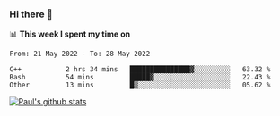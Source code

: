 ### Hi there 👋

📊 **This week I spent my time on**
<!--START_SECTION:waka-->

```text
From: 21 May 2022 - To: 28 May 2022

C++           2 hrs 34 mins   ███████████████▓░░░░░░░░░   63.32 %
Bash          54 mins         █████▓░░░░░░░░░░░░░░░░░░░   22.43 %
Other         13 mins         █▒░░░░░░░░░░░░░░░░░░░░░░░   05.62 %
```

<!--END_SECTION:waka-->


[![Paul's github stats](https://github-readme-stats.vercel.app/api?username=mickeyouyou&theme=dracula&show_icons=true)](https://github.com/anuraghazra/github-readme-stats)
